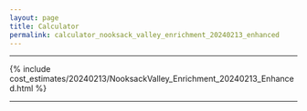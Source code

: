 ```yaml
---
layout: page
title: Calculator
permalink: calculator_nooksack_valley_enrichment_20240213_enhanced
---
```


___

{% include cost_estimates/20240213/NooksackValley_Enrichment_20240213_Enhanced.html %}

___

